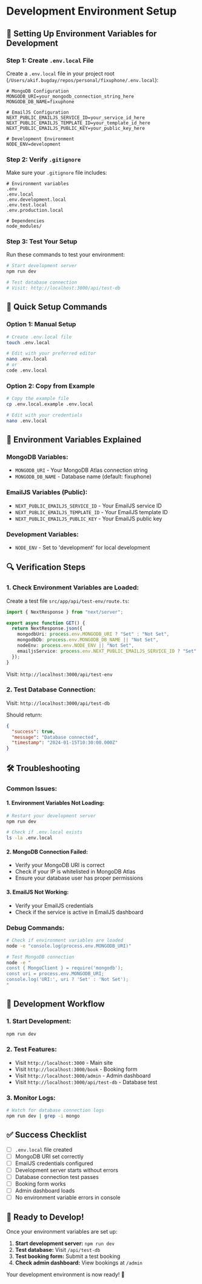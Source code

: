 # Development Environment Setup

## 🔧 **Setting Up Environment Variables for Development**

### **Step 1: Create `.env.local` File**

Create a `.env.local` file in your project root (`/Users/akif.bugday/repos/personal/fixuphone/.env.local`):

```env
# MongoDB Configuration
MONGODB_URI=your_mongodb_connection_string_here
MONGODB_DB_NAME=fixuphone

# EmailJS Configuration
NEXT_PUBLIC_EMAILJS_SERVICE_ID=your_service_id_here
NEXT_PUBLIC_EMAILJS_TEMPLATE_ID=your_template_id_here
NEXT_PUBLIC_EMAILJS_PUBLIC_KEY=your_public_key_here

# Development Environment
NODE_ENV=development
```

### **Step 2: Verify `.gitignore`**

Make sure your `.gitignore` file includes:

```gitignore
# Environment variables
.env
.env.local
.env.development.local
.env.test.local
.env.production.local

# Dependencies
node_modules/
```

### **Step 3: Test Your Setup**

Run these commands to test your environment:

```bash
# Start development server
npm run dev

# Test database connection
# Visit: http://localhost:3000/api/test-db
```

## 🚀 **Quick Setup Commands**

### **Option 1: Manual Setup**

```bash
# Create .env.local file
touch .env.local

# Edit with your preferred editor
nano .env.local
# or
code .env.local
```

### **Option 2: Copy from Example**

```bash
# Copy the example file
cp .env.local.example .env.local

# Edit with your credentials
nano .env.local
```

## 📝 **Environment Variables Explained**

### **MongoDB Variables:**

- `MONGODB_URI` - Your MongoDB Atlas connection string
- `MONGODB_DB_NAME` - Database name (default: fixuphone)

### **EmailJS Variables (Public):**

- `NEXT_PUBLIC_EMAILJS_SERVICE_ID` - Your EmailJS service ID
- `NEXT_PUBLIC_EMAILJS_TEMPLATE_ID` - Your EmailJS template ID
- `NEXT_PUBLIC_EMAILJS_PUBLIC_KEY` - Your EmailJS public key

### **Development Variables:**

- `NODE_ENV` - Set to 'development' for local development

## 🔍 **Verification Steps**

### **1. Check Environment Variables are Loaded:**

Create a test file `src/app/api/test-env/route.ts`:

```typescript
import { NextResponse } from "next/server";

export async function GET() {
  return NextResponse.json({
    mongodbUri: process.env.MONGODB_URI ? "Set" : "Not Set",
    mongodbDb: process.env.MONGODB_DB_NAME || "Not Set",
    nodeEnv: process.env.NODE_ENV || "Not Set",
    emailjsService: process.env.NEXT_PUBLIC_EMAILJS_SERVICE_ID ? "Set" : "Not Set",
  });
}
```

Visit: `http://localhost:3000/api/test-env`

### **2. Test Database Connection:**

Visit: `http://localhost:3000/api/test-db`

Should return:

```json
{
  "success": true,
  "message": "Database connected",
  "timestamp": "2024-01-15T10:30:00.000Z"
}
```

## 🛠️ **Troubleshooting**

### **Common Issues:**

#### **1. Environment Variables Not Loading:**

```bash
# Restart your development server
npm run dev

# Check if .env.local exists
ls -la .env.local
```

#### **2. MongoDB Connection Failed:**

- Verify your MongoDB URI is correct
- Check if your IP is whitelisted in MongoDB Atlas
- Ensure your database user has proper permissions

#### **3. EmailJS Not Working:**

- Verify your EmailJS credentials
- Check if the service is active in EmailJS dashboard

### **Debug Commands:**

```bash
# Check if environment variables are loaded
node -e "console.log(process.env.MONGODB_URI)"

# Test MongoDB connection
node -e "
const { MongoClient } = require('mongodb');
const uri = process.env.MONGODB_URI;
console.log('URI:', uri ? 'Set' : 'Not Set');
"
```

## 🎯 **Development Workflow**

### **1. Start Development:**

```bash
npm run dev
```

### **2. Test Features:**

- Visit `http://localhost:3000` - Main site
- Visit `http://localhost:3000/book` - Booking form
- Visit `http://localhost:3000/admin` - Admin dashboard
- Visit `http://localhost:3000/api/test-db` - Database test

### **3. Monitor Logs:**

```bash
# Watch for database connection logs
npm run dev | grep -i mongo
```

## ✅ **Success Checklist**

- [ ] `.env.local` file created
- [ ] MongoDB URI set correctly
- [ ] EmailJS credentials configured
- [ ] Development server starts without errors
- [ ] Database connection test passes
- [ ] Booking form works
- [ ] Admin dashboard loads
- [ ] No environment variable errors in console

## 🚀 **Ready to Develop!**

Once your environment variables are set up:

1. **Start development server:** `npm run dev`
2. **Test database:** Visit `/api/test-db`
3. **Test booking form:** Submit a test booking
4. **Check admin dashboard:** View bookings at `/admin`

Your development environment is now ready! 🎉
